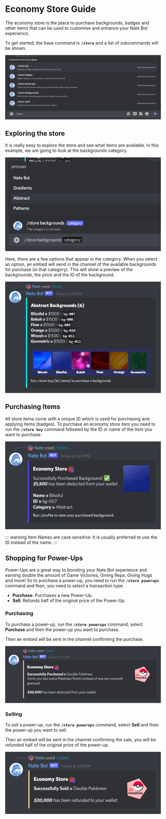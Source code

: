 # Economy Store Guide
The economy store is the place to purchase backgrounds, badges and other items that can be used to customise and enhance your Nate Bot experience.

To get started, the base command is **`/store`** and a list of subcommands will be shown.

![Store Command List](./images/store-commandlist.png)

## Exploring the store
It is really easy to explore the store and see what items are available. In this example, we are going to look at the backgrounds category.

![Store Background Options](./images/store-backgroundsoptions.png)

Here, there are a few options that appear in the category. When you select an option, an embed will send in the channel of the available backgrounds for purchase (in that category). This will show a preview of the backgrounds, the price and the ID of the background.

![Store Backgrounds](./images/store-backgrounds.png)

## Purchasing Items
All store items come with a unique ID which is used for purchasing and applying items (badges). To purchase an economy store item you need to run the **`/store buy`** command followed by the ID or name of the item you want to purchase.

![Store Backgrounds](./images/store-purchase.png)

::: warning
Item Names are case sensitive. It is usually preferred to use the ID instead of the name.
:::

## Shopping for Power-Ups
Power-Ups are a great way to boosting your Nate Bot experience and earning double the amount of Game Victories, Giving Reps, Giving Hugs and more! So to purchase a power-up, you need to run the **`/store powerups`** command and then, you need to select a transaction type.

- **Purchase**: Purchases a new Power-Up.
- **Sell**: Refunds half of the original price of the Power-Up.

### Purchasing
To purchase a power-up, run the **`/store powerups`** command, select **Purchase** and then the power-up you want to purchase.

Then an embed will be sent in the channel confirming the purchase.

![Power-Up Purchase](./images/powerup-purchase.png)

### Selling
To sell a power-up, run the **`/store powerups`** command, select **Sell** and then the power-up you want to sell.

Then an embed will be sent in the channel confirming the sale, you will be refunded half of the original price of the power-up.

![Power-Up Sell](./images/powerup-sell.png)